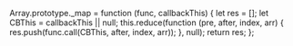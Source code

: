 Array.prototype._map = function (func, callbackThis) {
  let res = [];
  let CBThis = callbackThis || null;
  this.reduce(function (pre, after, index, arr) {
    res.push(func.call(CBThis, after, index, arr));
  }, null);
  return res;
};